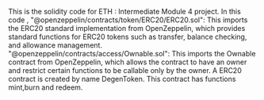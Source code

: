 This is the solidity code for ETH : Intermediate Module 4 project.
In this code , "@openzeppelin/contracts/token/ERC20/ERC20.sol": This imports the ERC20 standard implementation from OpenZeppelin, which provides standard functions for ERC20 tokens such as transfer, balance checking, and allowance management.
"@openzeppelin/contracts/access/Ownable.sol": This imports the Ownable contract from OpenZeppelin, which allows the contract to have an owner and restrict certain functions to be callable only by the owner.
A ERC20 contract is created by name DegenToken.
This contract has functions mint,burn and redeem.
